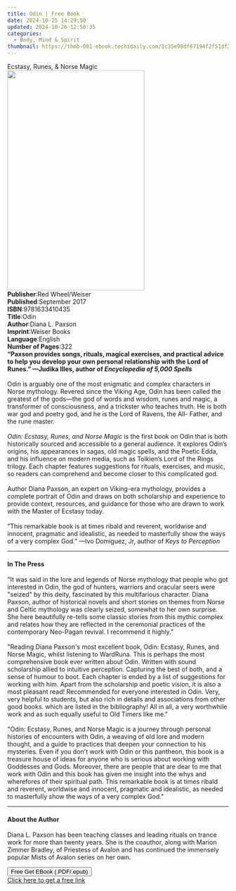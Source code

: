 ```yaml
---
title: Odin | Free Book
date: 2024-10-25 14:29:50
updated: 2024-10-26 12:58:35
categories:
  - Body, Mind & Spirit
thumbnail: https://thmb-001-ebook.techidaily.com/1c35e98df67194f2f51df252d8007f2a950c6f242d51925bd6fb4d02b0cc5f1a.jpg
---
```

<main id="book-container">
  <div class="flex flex-col">
    <div class="book-brief flex-1 py-6 px-4 sm:p-6 md:py-10 md:px-8">
      <!-- brief-->
      <div class="book-brief-main">Ecstasy, Runes, & Norse Magic</div>
    </div>
    <div
      class="book-meta-info flex-1 grid gap-4 col-start-1 col-end-3 row-start-1 sm:mb-6 sm:grid-cols-4 lg:gap-6 lg:col-start-2 lg:row-end-6 lg:row-span-6 lg:mb-0"
    >
      <div
        class="book-meta-info-left place-content-center mt-4 p-4 text-sm leading-6 col-start-2 col-span-2 dark:text-slate-400"
      >
        <img
          class="w-full h-500 object-cover rounded-lg sm:h-255 sm:col-span-2 lg:col-span-full"
          src="https://img-001-ebook.techidaily.com/db18093cd932c1abf1456f8265b71a9710b418f205a62d9bf4e9de29fe37a210.jpg"
          alt=""
          width="312"
          height="500"
        />
      </div>
      <div
        class="book-meta-info-right mt-2 col-start-1 row-start-2 col-span-3 self-center"
      >
        <!-- meta data  -->
        <div class="flex flex-col px-4 md:px-8">
          <div class="flex-1">
            <strong>Publisher</strong>:<span class="px-2"
              >Red Wheel/Weiser</span
            >
          </div>
          <div class="flex-1">
            <strong>Published</strong>:<span class="px-2">September 2017</span>
          </div>
          <div class="flex-1">
            <strong>ISBN</strong>:<span class="px-2">9781633410435</span>
          </div>
          <div class="flex-1">
            <strong>Title</strong>:<span class="px-2">Odin</span>
          </div>
          <div class="flex-1">
            <strong>Author</strong>:<span class="px-2">Diana L. Paxson</span>
          </div>
          <div class="flex-1">
            <strong>Imprint</strong>:<span class="px-2">Weiser Books</span>
          </div>
          <div class="flex-1">
            <strong>Language</strong>:<span class="px-2">English</span>
          </div>
          <div class="flex-1">
            <strong>Number of Pages</strong>:<span class="px-2">322</span>
          </div>
        </div>
      </div>
    </div>
    <div class="book-description flex-1 py-6 px-4 sm:p-6 md:py-10 md:px-8">
      <div class="book-description-main">
        <div accordion-content="" id="description">
          <b
            >“Paxson provides songs, rituals, magical exercises, and practical
            advice to help you develop your own personal relationship with the
            Lord of Runes.” —Judika Illes, author of
            <i>Encyclopedia of 5,000 Spells</i></b
          ><br /><br />Odin is arguably one of the most enigmatic and complex
          characters in Norse mythology. Revered since the Viking Age, Odin has
          been called the greatest of the gods—the god of words and wisdom,
          runes and magic, a transformer of consciousness, and a trickster who
          teaches truth. He is both war god and poetry god, and he is the Lord
          of Ravens, the All- Father, and the rune master.<br /><br /><i
            >Odin: Ecstasy, Runes, and Norse Magic</i
          >
          is the first book on Odin that is both historically sourced and
          accessible to a general audience. It explores Odin’s origins, his
          appearances in sagas, old magic spells, and the Poetic Edda, and his
          influence on modern media, such as Tolkien’s Lord of the Rings
          trilogy. Each chapter features suggestions for rituals, exercises, and
          music, so readers can comprehend and become closer to this complicated
          god.<br /><br />Author Diana Paxson, an expert on Viking-era
          mythology, provides a complete portrait of Odin and draws on both
          scholarship and experience to provide context, resources, and guidance
          for those who are drawn to work with the Master of Ecstasy today.<br /><br />“This
          remarkable book is at times ribald and reverent, worldwise and
          innocent, pragmatic and idealistic, as needed to masterfully show the
          ways of a very complex God.” —Ivo Domiguez, Jr, author of
          <i>Keys to Perception</i>
        </div>
        <div class="accordion-fader"></div>
      </div>
    </div>
    <div class="book-excerpts flex-1 py-6 px-4 sm:p-6 md:py-10 md:px-8">
      <!-- excerpts-->
      <div class="book-excerpts-main">
        <hr />
        <h4 class="placeholder placeholder-heading">
          <span>In The Press</span>
        </h4>
        <p>
          "It was said in the lore and legends of Norse mythology that people
          who got interested in Odin, the god of hunters, warriors and oracular
          seers were "seized" by this deity, fascinated by this multifarious
          character. Diana Paxson, author of historical novels and short stories
          on themes from Norse and Celtic mythology was clearly seized, somewhat
          to her own surprise. She here beautifully re-tells some classic
          stories from this mythic complex and relates how they are reflected in
          the ceremonial practices of the contemporary Neo-Pagan revival. I
          recommend it highly."<br /><br />"Reading Diana Paxson's most
          excellent book, Odin: Ecstasy, Runes, and Norse Magic, whilst
          listening to WardRuna. This is perhaps the most comprehensive book
          ever written about Odin. Written with sound scholarship allied to
          intuitive perception. Capturing the best of both, and a sense of
          humour to boot. Each chapter is ended by a list of suggestions for
          working with him. Apart from the scholarship and poetic vision, it is
          also a most pleasant read! Recommended for everyone interested in
          Odin. Very, very helpful to students, but also rich in details and
          associations from other good books. which are listed in the
          bibliography! All in all, a very worthwhile work and as such equally
          useful to Old Timers like me."<br /><br />"Odin: Ecstasy, Runes, and
          Norse Magic is a journey through personal histories of encounters with
          Odin, a weaving of old lore and modern thought, and a guide to
          practices that deepen your connection to his mysteries. Even if you
          don't work with Odin or this pantheon, this book is a treasure house
          of ideas for anyone who is serious about working with Goddesses and
          Gods. Moreover, there are people that are dear to me that work with
          Odin and this book has given me insight into the whys and wherefores
          of their spiritual path. This remarkable book is at times ribald and
          reverent, worldwise and innocent, pragmatic and idealistic, as needed
          to masterfully show the ways of a very complex God."
        </p>
      </div>
    </div>
    <div class="book-about-author flex-1 py-6 px-4 sm:p-6 md:py-10 md:px-8">
      <!-- about author-->
      <div class="book-main-author-main">
        <hr />
        <h4 class="placeholder placeholder-heading">
          <span>About the Author</span>
        </h4>
        <p>
          Diana L. Paxson has been teaching classes and leading rituals on
          trance work for more than twenty years. She is the coauthor, along
          with Marion Zimmer Bradley, of Priestess of Avalon and has continued
          the immensely popular Mists of Avalon series on her own.
        </p>
      </div>
    </div>
    <div class="book-free-get flex-1 py-6 px-4 sm:p-6 md:py-10 md:px-8">
      <button
        id="btn-free-get"
        class="bg-blue-500 hover:bg-blue-700 text-white font-bold py-2 px-4 rounded"
      >
        Free Get EBook (.PDF/.epub)
      </button>
      <div id="countdown-display" class="px-2 text-lg mt-2"></div>
      <a
        id="free-link"
        class="hidden bg-blue-500 hover:bg-blue-700 text-white font-bold py-2 px-4 rounded"
        href="https://www.ebooks.com/en-us/book/210877356/odin/diana-l-paxson/"
        target="_blank"
        >Click here to get a free link</a
      >
    </div>
    <script>
      let countdownTime = 0;
      let countdownInterval = null;
      document
        .getElementById('btn-free-get')
        .addEventListener('click', startCountdown);
      function startCountdown() {
        countdownTime = new Date().getTime() + 60000 * 3;
        countdownInterval = setInterval(updateCountdown, 1000);
        document.getElementById('btn-free-get').disabled = true;
        document
          .getElementById('btn-free-get')
          .classList.add('bg-gray-500', 'cursor-not-allowed');
      }
      function updateCountdown() {
        let currentTime = new Date().getTime();
        let timeLeft = countdownTime - currentTime;
        let secondsLeft = Math.floor(timeLeft / 1000);
        document.getElementById('countdown-display').innerHTML =
          `Remaining time: ${secondsLeft} seconds.`;
        if (secondsLeft <= 0) {
          clearInterval(countdownInterval);
          document.getElementById('btn-free-get').classList.add('hidden');
          document.getElementById('free-link').classList.remove('hidden');
          document.getElementById('countdown-display').innerHTML = '';
        }
      }
    </script>
  </div>
</main>
